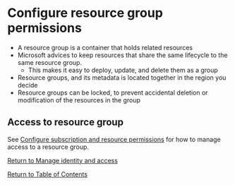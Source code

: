 # Configure resource group permissions

* A resource group is a container that holds related resources
* Microsoft advices to keep resources that share the same lifecycle to the same resource group.
   * This makes it easy to deploy, update, and delete them as a group
* Resource groups, and its metadata is located together in the region you decide
* Resource groups can be locked, to prevent accidental deletion or modification of the resources in the group

## Access to resource group
See [Configure subscription and resource permissions](42-Configure%20resource%20group%20permissions.md) for how to manage access to a resource group.


[Return to Manage identity and access](README.md)

[Return to Table of Contents](../README.md)